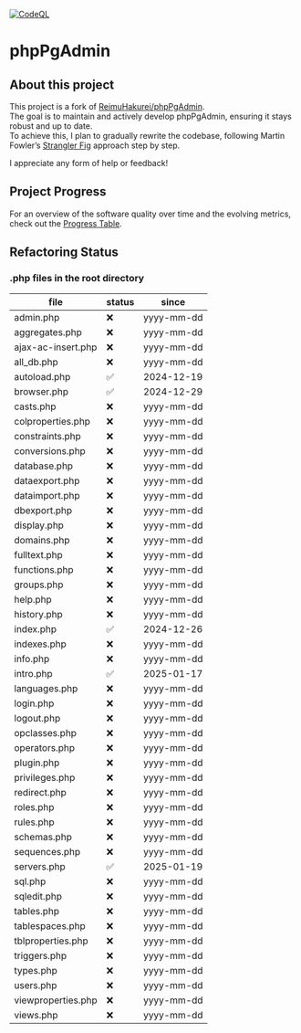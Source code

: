 [![CodeQL](https://github.com/ringostarr80/phpPgAdmin/actions/workflows/github-code-scanning/codeql/badge.svg)](https://github.com/ringostarr80/phpPgAdmin/actions/workflows/github-code-scanning/codeql)

# phpPgAdmin

## About this project

This project is a fork of [ReimuHakurei/phpPgAdmin](https://github.com/ReimuHakurei/phpPgAdmin).  
The goal is to maintain and actively develop phpPgAdmin, ensuring it stays robust and up to date.  
To achieve this, I plan to gradually rewrite the codebase, following Martin Fowler’s [Strangler Fig](https://martinfowler.com/bliki/StranglerFigApplication.html) approach step by step.

I appreciate any form of help or feedback!

## Project Progress

For an overview of the software quality over time and the evolving metrics, check out the 
[Progress Table](./PROGRESS.md).

## Refactoring Status

### .php files in the root directory

| file               | status | since      |
| ------------------ | ------ | ---------- |
| admin.php          | ❌     | yyyy-mm-dd |
| aggregates.php     | ❌     | yyyy-mm-dd |
| ajax-ac-insert.php | ❌     | yyyy-mm-dd |
| all_db.php         | ❌     | yyyy-mm-dd |
| autoload.php       | ✅     | 2024-12-19 |
| browser.php        | ✅     | 2024-12-29 |
| casts.php          | ❌     | yyyy-mm-dd |
| colproperties.php  | ❌     | yyyy-mm-dd |
| constraints.php    | ❌     | yyyy-mm-dd |
| conversions.php    | ❌     | yyyy-mm-dd |
| database.php       | ❌     | yyyy-mm-dd |
| dataexport.php     | ❌     | yyyy-mm-dd |
| dataimport.php     | ❌     | yyyy-mm-dd |
| dbexport.php       | ❌     | yyyy-mm-dd |
| display.php        | ❌     | yyyy-mm-dd |
| domains.php        | ❌     | yyyy-mm-dd |
| fulltext.php       | ❌     | yyyy-mm-dd |
| functions.php      | ❌     | yyyy-mm-dd |
| groups.php         | ❌     | yyyy-mm-dd |
| help.php           | ❌     | yyyy-mm-dd |
| history.php        | ❌     | yyyy-mm-dd |
| index.php          | ✅     | 2024-12-26 |
| indexes.php        | ❌     | yyyy-mm-dd |
| info.php           | ❌     | yyyy-mm-dd |
| intro.php          | ✅     | 2025-01-17 |
| languages.php      | ❌     | yyyy-mm-dd |
| login.php          | ❌     | yyyy-mm-dd |
| logout.php         | ❌     | yyyy-mm-dd |
| opclasses.php      | ❌     | yyyy-mm-dd |
| operators.php      | ❌     | yyyy-mm-dd |
| plugin.php         | ❌     | yyyy-mm-dd |
| privileges.php     | ❌     | yyyy-mm-dd |
| redirect.php       | ❌     | yyyy-mm-dd |
| roles.php          | ❌     | yyyy-mm-dd |
| rules.php          | ❌     | yyyy-mm-dd |
| schemas.php        | ❌     | yyyy-mm-dd |
| sequences.php      | ❌     | yyyy-mm-dd |
| servers.php        | ✅     | 2025-01-19 |
| sql.php            | ❌     | yyyy-mm-dd |
| sqledit.php        | ❌     | yyyy-mm-dd |
| tables.php         | ❌     | yyyy-mm-dd |
| tablespaces.php    | ❌     | yyyy-mm-dd |
| tblproperties.php  | ❌     | yyyy-mm-dd |
| triggers.php       | ❌     | yyyy-mm-dd |
| types.php          | ❌     | yyyy-mm-dd |
| users.php          | ❌     | yyyy-mm-dd |
| viewproperties.php | ❌     | yyyy-mm-dd |
| views.php          | ❌     | yyyy-mm-dd |